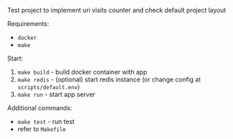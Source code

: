 Test project to implement uri visits counter and check default project layout

Requirements:
* `docker`
* `make`

Start:
1. `make build` - build docker container with app
2. `make redis` - (optional) start redis instance (or change config at `scripts/default.env`)
3. `make run` - start app server

Additional commands:
* `make test` - run test
* refer to `Makefile`
